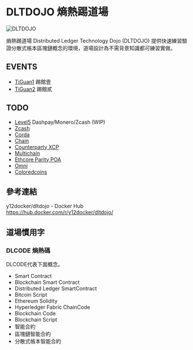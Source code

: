 # DLTDOJO 熵熱踢道場

![DLTDOJO](dltdojo.png "DLT DOJO")

熵熱踢道場 Distributed Ledger Technology Dojo (DLTDOJO) 提供快速練習驗證分散式帳本區塊鏈概念的環境，道場設計為不需背景知識都可練習實做。

## EVENTS

* [TiGuan1](events/tiguan1/) 踢館壹
* [TiGuan2](events/tiguan2/) 踢館貳

## TODO

* [Level5](levels/level5/) Dashpay/Monero/Zcash (WIP)
* [Zcash](dockerfiles/zcash/)
* [Corda](dockerfiles/corda/)
* [Chain](dockerfiles/chain/)
* [Counterparty XCP](dockerfiles/xcp/)
* [Multichain](dockerfiles/multichain/)
* [Ethcore Parity POA](dockerfiles/ethparity/)
* [Omni](dockerfiles/omni/)
* [Coloredcoins](dockerfiles/coloredcoins/)

## 參考連結

y12docker/dltdojo - Docker Hub <https://hub.docker.com/r/y12docker/dltdojo/>

## 道場慣用字

### DLCODE 熵熱碼
DLCODE代表下面概念。

* Smart Contract
* Blockchain Smart Contract
* Distributed Ledger SmartContract
* Bitcoin Script
* Ethereum Solidity
* Hyperledger Fabric ChainCode
* Blockchain Code
* Blockchain Script
* 智能合約
* 區塊鏈智能合約
* 分散式帳本智能合約
